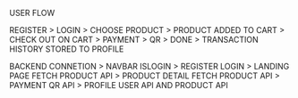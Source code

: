 USER FLOW

REGISTER > LOGIN > CHOOSE PRODUCT > PRODUCT ADDED TO CART > CHECK OUT ON CART > PAYMENT > QR > DONE > TRANSACTION HISTORY STORED TO PROFILE

BACKEND CONNETION > NAVBAR ISLOGIN > REGISTER LOGIN > LANDING PAGE FETCH PRODUCT API > PRODUCT DETAIL FETCH PRODUCT API > PAYMENT QR API > PROFILE USER API AND PRODUCT API